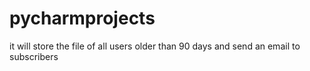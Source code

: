 # pycharmprojects
it will store the file of all users older than 90 days and send an email to subscribers
